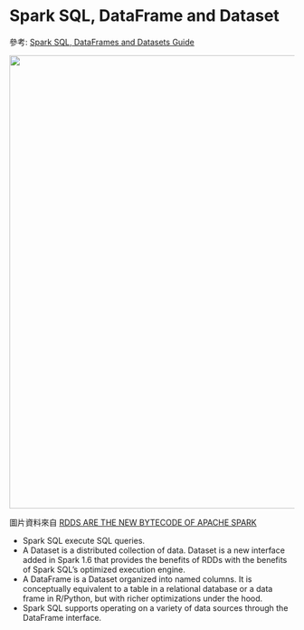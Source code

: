 # Spark SQL, DataFrame and Dataset

參考: [Spark SQL, DataFrames and Datasets Guide](http://spark.apache.org/docs/latest/sql-programming-guide.html)


<img src="https://ogirardot.files.wordpress.com/2015/05/future-of-spark.png" width="800">

圖片資料來自 [RDDS ARE THE NEW BYTECODE OF APACHE SPARK](https://ogirardot.wordpress.com/2015/05/29/rdds-are-the-new-bytecode-of-apache-spark/)

- Spark SQL execute SQL queries.
- A Dataset is a distributed collection of data. Dataset is a new interface added in Spark 1.6 that provides the benefits of RDDs with the benefits of Spark SQL’s optimized execution engine.
- A DataFrame is a Dataset organized into named columns. It is conceptually equivalent to a table in a relational database or a data frame in R/Python, but with richer optimizations under the hood.
- Spark SQL supports operating on a variety of data sources through the DataFrame interface.
